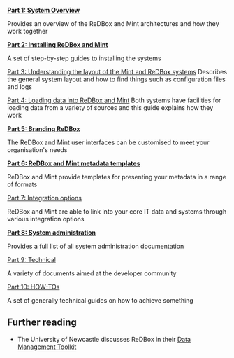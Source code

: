 **[
Part 1: System Overview](documentation-system-overview)**

Provides an overview of the ReDBox and Mint architectures and how they work together


**[Part 2: Installing ReDBox and Mint](documentation-installguide)**

A set of step-by-step guides to installing the systems


[Part 3: Understanding the layout of the Mint and ReDBox systems](documentation-system-administration-general-administration-system-layout)
Describes the general system layout and how to find things such as configuration files and logs 


[Part 4: Loading data into ReDBox and Mint](documentation-system-administration-loading-data)
Both systems have facilities for loading data from a variety of sources and this guide explains how they work


**[Part 5: Branding ReDBox](documentation-system-administration-general-administration-branding)**

The ReDBox and Mint user interfaces can be customised to meet your organisation's needs



**[Part 6: ReDBox and Mint metadata templates](documentation-system-administration-general-administration-metadata-templates)**


ReDBox and Mint provide templates for presenting your metadata in a range of formats



[Part 7: Integration options](documentation-system-administration-integration)

ReDBox and Mint are able to link into your core IT data and systems through various integration options



**[Part 8: System administration](documentation-system-administration)**


Provides a full list of all system administration documentation 


[Part 9: Technical ](documentation-technical)

A variety of documents aimed at the developer community


[Part 10: HOW-TOs](documentation-how-to)

A set of generally technical guides on how to achieve something

## []()Further reading

* The University of Newcastle discusses ReDBox in their [Data Management Toolkit](http://libguides.newcastle.edu.au/content.php?pid=220059&sid=2058152)
